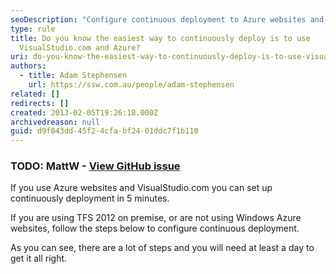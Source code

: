 ```yaml
---
seoDescription: "Configure continuous deployment to Azure websites and Visual Studio in just 5 minutes using VisualStudio.com and Azure."
type: rule
title: Do you know the easiest way to continuously deploy is to use
  VisualStudio.com and Azure?
uri: do-you-know-the-easiest-way-to-continuously-deploy-is-to-use-visualstudio-com-and-azure
authors:
  - title: Adam Stephensen
    url: https://ssw.com.au/people/adam-stephensen
related: []
redirects: []
created: 2013-02-05T19:26:18.000Z
archivedreason: null
guid: d9f043dd-45f2-4cfa-bf24-01ddc7f1b110
---
```

### TODO: MattW - [View GitHub issue](https://github.com/SSWConsulting/SSW.Rules.Content/issues/1390)

If you use Azure websites and VisualStudio.com you can set up continuously deployment in 5 minutes.

<!--endintro-->

If you are using TFS 2012 on premise, or are not using Windows Azure websites, follow the steps below to configure continuous deployment.

As you can see, there are a lot of steps and you will need at least a day to get it all right.
